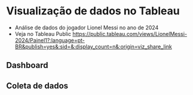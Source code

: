 # Visualização de dados no Tableau

- Análise de dados do jogador Lionel Messi no ano de 2024
- Veja no Tableau Public https://public.tableau.com/views/LionelMessi-2024/Painel1?:language=pt-BR&publish=yes&:sid=&:display_count=n&:origin=viz_share_link

## Dashboard 




## Coleta de dados



## 
